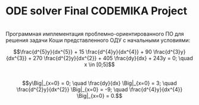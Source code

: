 # ODE solver Final CODEMIKA Project
<br>
Программная имплементация проблемно-ориентированного ПО для решения
задачи Коши представленного ОДУ с начальными условиями:

$$\frac{d^{5}y}{dx^{5}} + 15 \frac{d^{4}y}{dx^{4}} + 90 \frac{d^{3}y}{dx^{3}} + 270 \frac{d^{2}y}{dx^{2}} +
405 \frac{dy}{dx} + 243y = 0; \quad x \in [0;5]$$
<br>
$$y\Big|_{x=0} = 0; \quad \frac{dy}{dx} \Big|_{x=0}  = 3;
\quad \frac{d^{2}y}{dx^{2}} \Big|_{x=0}  = -9; \quad \frac{d^{4}y}{dx^{4}} \Big|_{x=0}  = 0.$$





